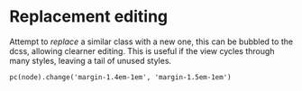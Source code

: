 # Replacement editing

Attempt to _replace_ a similar class with a new one, this can be bubbled to the dcss, allowing clearner editing. This is useful if the view cycles
through many styles, leaving a tail of unused styles.

    pc(node).change('margin-1.4em-1em', 'margin-1.5em-1em')
